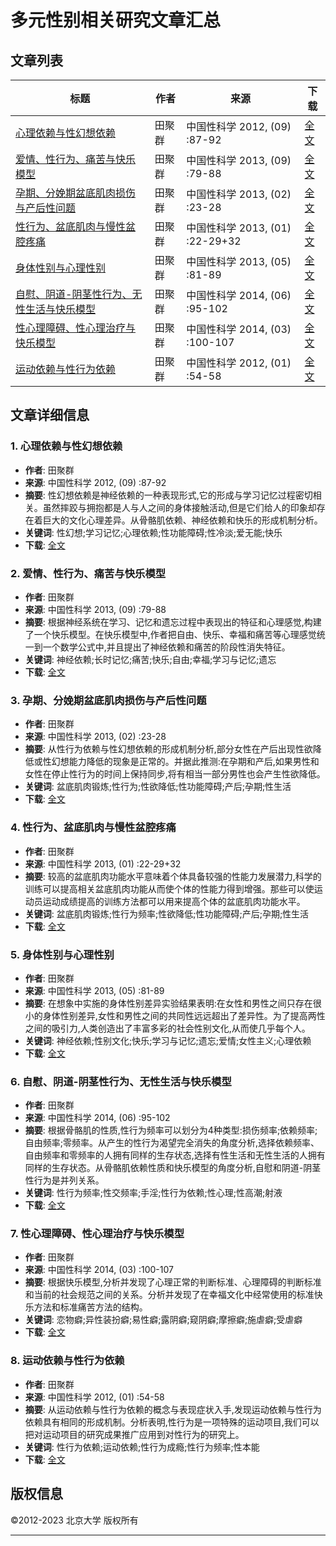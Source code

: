 # 多元性别相关研究文章汇总

## 文章列表

| 标题 | 作者 | 来源 | 下载 |
|------|------|------|------|
| [心理依赖与性幻想依赖](https://www.example.com/article/info?aid=310342640) | 田聚群 | 中国性科学  2012, (09) :87-92 | [全文](https://www.example.com/article/info?id=310342640) |
| [爱情、性行为、痛苦与快乐模型](https://www.example.com/article/info?aid=312749937) | 田聚群 | 中国性科学  2013, (09) :79-88 | [全文](https://www.example.com/article/info?id=312749937) |
| [孕期、分娩期盆底肌肉损伤与产后性问题](https://www.example.com/article/info?aid=310329078) | 田聚群 | 中国性科学  2013, (02) :23-28 | [全文](https://www.example.com/article/info?id=310329078) |
| [性行为、盆底肌肉与慢性盆腔疼痛](https://www.example.com/article/info?aid=310336243) | 田聚群 | 中国性科学  2013, (01) :22-29+32 | [全文](https://www.example.com/article/info?id=310336243) |
| [身体性别与心理性别](https://www.example.com/article/info?aid=310337813) | 田聚群 | 中国性科学  2013, (05) :81-89 | [全文](https://www.example.com/article/info?id=310337813) |
| [自慰、阴道-阴茎性行为、无性生活与快乐模型](https://www.example.com/article/info?aid=333166232) | 田聚群 | 中国性科学  2014, (06) :95-102 | [全文](https://www.example.com/article/info?id=333166232) |
| [性心理障碍、性心理治疗与快乐模型](https://www.example.com/article/info?aid=333166113) | 田聚群 | 中国性科学  2014, (03) :100-107 | [全文](https://www.example.com/article/info?id=333166113) |
| [运动依赖与性行为依赖](https://www.example.com/article/info?aid=310346159) | 田聚群 | 中国性科学  2012, (01) :54-58 | [全文](https://www.example.com/article/info?id=310346159) |

## 文章详细信息

### 1. 心理依赖与性幻想依赖
- **作者**: 田聚群
- **来源**: 中国性科学  2012, (09) :87-92
- **摘要**: 性幻想依赖是神经依赖的一种表现形式,它的形成与学习记忆过程密切相关。虽然摔跤与拥抱都是人与人之间的身体接触活动,但是它们给人的印象却存在着巨大的文化心理差异。从骨骼肌依赖、神经依赖和快乐的形成机制分析。
- **关键词**: 性幻想;学习记忆;心理依赖;性功能障碍;性冷淡;爱无能;快乐
- **下载**: [全文](https://www.example.com/article/info?id=310342640)

### 2. 爱情、性行为、痛苦与快乐模型
- **作者**: 田聚群
- **来源**: 中国性科学  2013, (09) :79-88
- **摘要**: 根据神经系统在学习、记忆和遗忘过程中表现出的特征和心理感觉,构建了一个快乐模型。在快乐模型中,作者把自由、快乐、幸福和痛苦等心理感觉统一到一个数学公式中,并且提出了神经依赖和痛苦的阶段性消失特征。
- **关键词**: 神经依赖;长时记忆;痛苦;快乐;自由;幸福;学习与记忆;遗忘
- **下载**: [全文](https://www.example.com/article/info?id=312749937)

### 3. 孕期、分娩期盆底肌肉损伤与产后性问题
- **作者**: 田聚群
- **来源**: 中国性科学  2013, (02) :23-28
- **摘要**: 从性行为依赖与性幻想依赖的形成机制分析,部分女性在产后出现性欲降低或性幻想能力降低的现象是正常的。并据此推测:在孕期和产后,如果男性和女性在停止性行为的时间上保持同步,将有相当一部分男性也会产生性欲降低。
- **关键词**: 盆底肌肉锻炼;性行为;性欲降低;性功能障碍;产后;孕期;性生活
- **下载**: [全文](https://www.example.com/article/info?id=310329078)

### 4. 性行为、盆底肌肉与慢性盆腔疼痛
- **作者**: 田聚群
- **来源**: 中国性科学  2013, (01) :22-29+32
- **摘要**: 较高的盆底肌肉功能水平意味着个体具备较强的性能力发展潜力,科学的训练可以提高相关盆底肌肉功能从而使个体的性能力得到增强。那些可以使运动员运动成绩提高的训练方法都可以用来提高个体的盆底肌肉功能水平。
- **关键词**: 盆底肌肉锻炼;性行为频率;性欲降低;性功能障碍;产后;孕期;性生活
- **下载**: [全文](https://www.example.com/article/info?id=310336243)

### 5. 身体性别与心理性别
- **作者**: 田聚群
- **来源**: 中国性科学  2013, (05) :81-89
- **摘要**: 在想象中实施的身体性别差异实验结果表明:在女性和男性之间只存在很小的身体性别差异,女性和男性之间的共同性远远超出了差异性。为了提高两性之间的吸引力,人类创造出了丰富多彩的社会性别文化,从而使几乎每个人。
- **关键词**: 神经依赖;性别文化;快乐;学习与记忆;遗忘;爱情;女性主义;心理依赖
- **下载**: [全文](https://www.example.com/article/info?id=310337813)

### 6. 自慰、阴道-阴茎性行为、无性生活与快乐模型
- **作者**: 田聚群
- **来源**: 中国性科学  2014, (06) :95-102
- **摘要**: 根据骨骼肌的性质,性行为频率可以划分为4种类型:损伤频率;依赖频率;自由频率;零频率。从产生的性行为渴望完全消失的角度分析,选择依赖频率、自由频率和零频率的人拥有同样的生存状态,选择有性生活和无性生活的人拥有同样的生存状态。从骨骼肌依赖性质和快乐模型的角度分析,自慰和阴道-阴茎性行为是并列关系。
- **关键词**: 性行为频率;性交频率;手淫;性行为依赖;性心理;性高潮;射液
- **下载**: [全文](https://www.example.com/article/info?id=333166232)

### 7. 性心理障碍、性心理治疗与快乐模型
- **作者**: 田聚群
- **来源**: 中国性科学  2014, (03) :100-107
- **摘要**: 根据快乐模型,分析并发现了心理正常的判断标准、心理障碍的判断标准和当前的社会规范之间的关系。分析并发现了在幸福文化中经常使用的标准快乐方法和标准痛苦方法的结构。
- **关键词**: 恋物癖;异性装扮癖;易性癖;露阴癖;窥阴癖;摩擦癖;施虐癖;受虐癖
- **下载**: [全文](https://www.example.com/article/info?id=333166113)

### 8. 运动依赖与性行为依赖
- **作者**: 田聚群
- **来源**: 中国性科学  2012, (01) :54-58
- **摘要**: 从运动依赖与性行为依赖的概念与表现症状入手,发现运动依赖与性行为依赖具有相同的形成机制。分析表明,性行为是一项特殊的运动项目,我们可以把对运动项目的研究成果推广应用到对性行为的研究上。
- **关键词**: 性行为依赖;运动依赖;性行为成瘾;性行为频率;性本能
- **下载**: [全文](https://www.example.com/article/info?id=310346159)

## 版权信息
©2012-2023 北京大学 版权所有

---
<!-- tcd_original_link https://ccj.pku.edu.cn/Search/search?fd0=AU&op0=AND&kw0=%E7%94%B0%E8%81%9A%E7%BE%A4 -->
